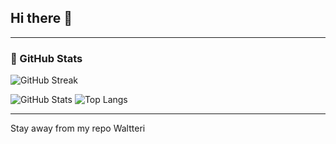 ## Hi there 👋


---

### 🧰 GitHub Stats

![GitHub Streak](https://github-readme-streak-stats.herokuapp.com/?user=slowTake&theme=radical)

![GitHub Stats](https://github-readme-stats.vercel.app/api?username=slowTake&show_icons=true&theme=radical&hide_rank=true&hide=stars) ![Top Langs](https://github-readme-stats.vercel.app/api/top-langs/?username=slowTake&layout=compact&theme=radical)

---
Stay away from my repo Waltteri
